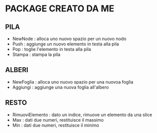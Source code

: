 # PACKAGE CREATO DA ME

## PILA

- NewNode : alloca uno nuovo spazio per un nuovo nodo
- Push : aggiunge un nuovo elemento in testa alla pila
- Pop : toglie l'elemento in testa alla pila
- Stampa : stampa la pila

## ALBERI

- NewFoglia : alloca uno nuovo spazio per una nuovoa foglia
- Aggiungi : aggiunge una nuova foglia all'albero

## RESTO

- RimuoviElemento : dato un indice, rimuove un elemento da una slice
- Max : dati due numeri, restituisce il massimo
- Min : dati due numeri, restituisce il minimo
